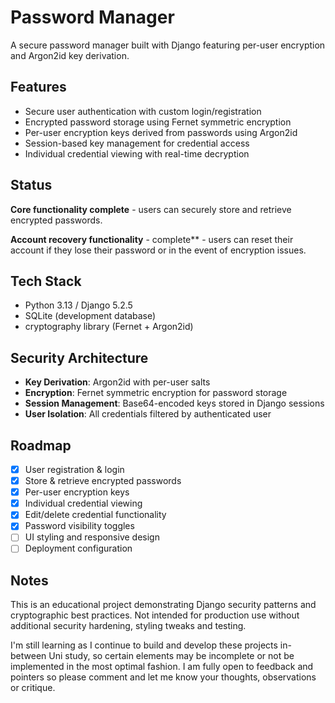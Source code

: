 # Password Manager

A secure password manager built with Django featuring per-user encryption and Argon2id key derivation.

## Features
- Secure user authentication with custom login/registration
- Encrypted password storage using Fernet symmetric encryption
- Per-user encryption keys derived from passwords using Argon2id
- Session-based key management for credential access
- Individual credential viewing with real-time decryption

## Status
**Core functionality complete** - users can securely store and retrieve encrypted passwords.

**Account recovery functionality** - complete** - users can reset their account if they lose their password or in the event of encryption issues.

## Tech Stack
- Python 3.13 / Django 5.2.5
- SQLite (development database)
- cryptography library (Fernet + Argon2id)

## Security Architecture
- **Key Derivation**: Argon2id with per-user salts
- **Encryption**: Fernet symmetric encryption for password storage
- **Session Management**: Base64-encoded keys stored in Django sessions
- **User Isolation**: All credentials filtered by authenticated user

## Roadmap
- [x] User registration & login
- [x] Store & retrieve encrypted passwords
- [x] Per-user encryption keys
- [x] Individual credential viewing
- [x] Edit/delete credential functionality
- [x] Password visibility toggles
- [ ] UI styling and responsive design
- [ ] Deployment configuration

## Notes
This is an educational project demonstrating Django security patterns and cryptographic best practices.
Not intended for production use without additional security hardening, styling tweaks and testing.

I'm still learning as I continue to build and develop these projects in-between Uni study, so certain elements may be incomplete or not be implemented in the most optimal fashion. I am fully open to feedback and pointers so please comment and let me know your thoughts, observations or critique. 